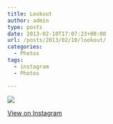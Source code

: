 ```yaml
---
title: Lookout
author: admin
type: posts
date: 2013-02-10T17:07:23+00:00
url: /posts/2013/02/10/lookout/
categories:
  - Photos
tags:
  - instagram
  - Photos

---
```

![][1]

<p class="view-instagram">
  <a href="http://instagr.am/p/VjunlvKlr1/">View on Instagram</a>
</p>

 [1]: https://lobban.org/wordpress//HLIC/a027869f4d1b8b8f21f611ac9a3c0601.jpg